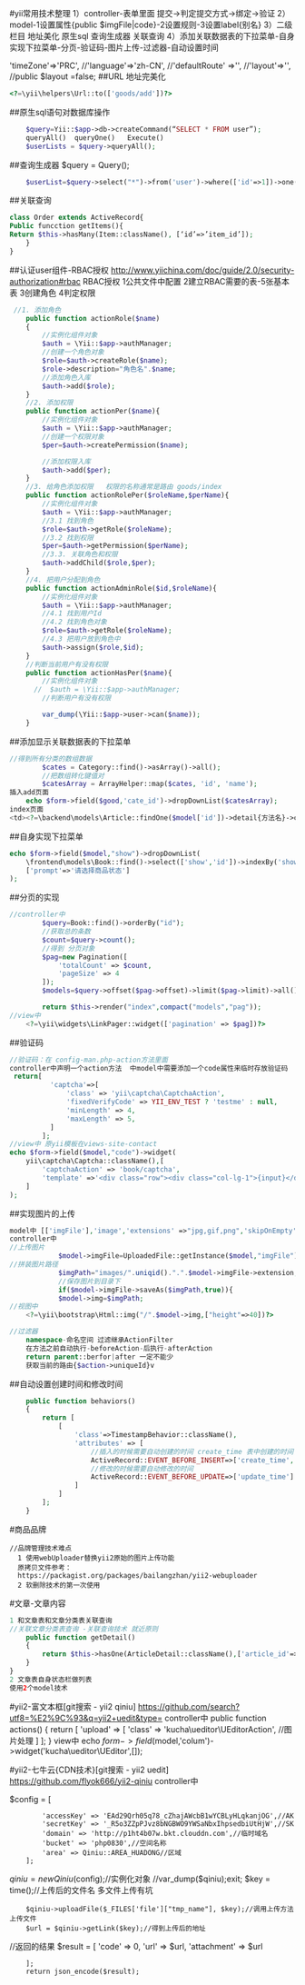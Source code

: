 #yii常用技术整理
1）controller-表单里面 提交->判定提交方式->绑定->验证
2）model-1设置属性{public $imgFile|code}-2设置规则-3设置label{别名} 
3）二级栏目 地址美化 原生sql 查询生成器 关联查询
4）添加关联数据表的下拉菜单-自身实现下拉菜单-分页-验证码-图片上传-过滤器-自动设置时间

  'timeZone'=>'PRC',
//'language'=>'zh-CN',
//'defaultRoute' =>'',
//'layout'=>'',
//public $layout =false;
##URL 地址完美化
```php
<?=\yii\helpers\Url::to(['goods/add'])?>
```
##原生sql语句对数据库操作
```php
    $query=Yii::$app->db->createCommand(“SELECT * FROM user”);
    queryAll()  queryOne()   Execute()	
    $userLists = $query->queryAll();
```
##查询生成器 $query = Query();
```php
    $userList=$query->select("*")->from('user')->where(['id'=>1])->one()|all()|join()|distinct()去重|limit()|max()|min()
```
##关联查询
```php
class Order extends ActiveRecord{
Public funcction getItems(){
Return $this->hasMany(Item::className(), [‘id’=>’item_id’]);
	}
}
```
##认证user组件-RBAC授权
http://www.yiichina.com/doc/guide/2.0/security-authorization#rbac
RBAC授权 1公共文件中配置 2建立RBAC需要的表-5张基本表 3创建角色 4判定权限
```php
 //1. 添加角色
    public function actionRole($name)
    {
        //实例化组件对象
        $auth = \Yii::$app->authManager;
        //创建一个角色对象
        $role=$auth->createRole($name);
        $role->description="角色名".$name;
        //添加角色入库
        $auth->add($role);
    }
    //2. 添加权限
    public function actionPer($name){
        //实例化组件对象
        $auth = \Yii::$app->authManager;
        //创建一个权限对象
        $per=$auth->createPermission($name);

        //添加权限入库
        $auth->add($per);
    }
    //3. 给角色添加权限   权限的名称通常是路由 goods/index
    public function actionRolePer($roleName,$perName){
        //实例化组件对象
        $auth = \Yii::$app->authManager;
        //3.1 找到角色
        $role=$auth->getRole($roleName);
        //3.2 找到权限
        $per=$auth->getPermission($perName);
        //3.3. 关联角色和权限
        $auth->addChild($role,$per);
    }
    //4. 把用户分配到角色
    public function actionAdminRole($id,$roleName){
        //实例化组件对象
        $auth = \Yii::$app->authManager;
        //4.1 找到用户Id
        //4.2 找到角色对象
        $role=$auth->getRole($roleName);
        //4.3 把用户放到角色中
        $auth->assign($role,$id);
    }
    //判断当前用户有没有权限
    public function actionHasPer($name){
        //实例化组件对象
      //  $auth = \Yii::$app->authManager;
        //判断用户有没有权限

        var_dump(\Yii::$app->user->can($name));
    }
```

##添加显示关联数据表的下拉菜单
```php
//得到所有分类的数组数据
        $cates = Category::find()->asArray()->all();
        //把数组转化键值对
        $catesArray = ArrayHelper::map($cates, 'id', 'name');
插入add页面
	echo $form->field($good,'cate_id')->dropDownList($catesArray);
index页面
<td><?=\backend\models\Article::findOne($model['id'])->detail{方法名}->content?></td>
```
##自身实现下拉菜单
```php
echo $form->field($model,"show")->dropDownList(
    \frontend\models\Book::find()->select(['show','id'])->indexBy('show')->column(),
    ['prompt'=>'请选择商品状态']
);
```
##分页的实现
```php
//controller中
        $query=Book::find()->orderBy("id");
        //获取总的条数
        $count=$query->count();
        //得到 分页对象
        $pag=new Pagination([
            'totalCount' => $count,
            'pageSize' => 4
        ]);
        $models=$query->offset($pag->offset)->limit($pag->limit)->all();

        return $this->render("index",compact("models","pag"));
//view中
	<?=\yii\widgets\LinkPager::widget(['pagination' => $pag])?>
```
##验证码
```php
//验证码：在 config-man.php-action方法里面
controller中声明一个action方法  中model中需要添加一个code属性来临时存放验证码
 return[
          'captcha'=>[
              'class' => 'yii\captcha\CaptchaAction',
              'fixedVerifyCode' => YII_ENV_TEST ? 'testme' : null,
              'minLength' => 4,
              'maxLength' => 5,
          ]
        ];
//view中 原yii模板在views-site-contact
echo $form->field($model,"code")->widget(
    yii\captcha\Captcha::className(),[
        'captchaAction' => 'book/captcha',
        'template' =>'<div class="row"><div class="col-lg-1">{input}</div><div class="col-lg-1">{image}</div></div>',
    ]
);
```
##实现图片的上传
```php
model中 [['imgFile'],'image','extensions' =>"jpg,gif,png",'skipOnEmpty' => false],];
controller中 
//上传图片
            $model->imgFile=UploadedFile::getInstance($model,"imgFile");
//拼装图片路径
            $imgPath="images/".uniqid().".".$model->imgFile->extension;
            //保存图片到目录下
            if($model->imgFile->saveAs($imgPath,true)){
            $model->img=$imgPath;
//视图中
	<?=\yii\bootstrap\Html::img("/".$model->img,["height"=>40])?>

//过滤器
	namespace-命名空间 过滤继承ActionFilter
	在方法之前自动执行-beforeAction-后执行-afterAction
	return parent::berfor|after 一定不能少
	获取当前的路由{$action->uniqueId}v  
```
##自动设置创建时间和修改时间
```php
    public function behaviors()
    {
        return [
            [
                'class'=>TimestampBehavior::className(),
                'attributes' => [
                    //插入的时候需要自动创建的时间 create_time 表中创建的时间  update_time 更新时间
                    ActiveRecord::EVENT_BEFORE_INSERT=>['create_time','update_time'],
                    //修改的时候需要自动修改的时间
                    ActiveRecord::EVENT_BEFORE_UPDATE=>['update_time']
                ]
            ]
        ];
    }
```

#商品品牌
```
//品牌管理技术难点
  1 使用webUploader替换yii2原始的图片上传功能
  原拷贝文件参考：
  https://packagist.org/packages/bailangzhan/yii2-webuploader
  2 软删除技术的第一次使用
```

#文章-文章内容
```php
1 和文章表和文章分类表关联查询
//关联文章分类表查询 -关联查询技术 就近原则
    public function getDetail()
    {
        return $this->hasOne(ArticleDetail::className(),['article_id'=>'id']);
    }
}
2 文章表自身状态栏做列表 
使用2个model技术
```
#yii2-富文本框[git搜索 - yii2 qiniu]
https://github.com/search?utf8=%E2%9C%93&q=yii2+uedit&type=
controller中
public function actions()
{
    return [
        'upload' => [
            'class' => 'kucha\ueditor\UEditorAction', //图片处理
        ]
    ];
}
view中
echo $form->field($model,'colum')->widget('kucha\ueditor\UEditor',[]);
	
#yii2-七牛云{CDN技术}[git搜索 - yii2 uedit]
https://github.com/flyok666/yii2-qiniu
controller中

$config = [

            'accessKey' => 'EAd29Qrh05q78_cZhajAWcbB1wYCBLyHLqkanjOG',//AK
            'secretKey' => '_R5o3ZZpPJvz8bNGBWO9YWSaNbxIhpsedbiUtHjW',//SK
            'domain' => 'http://p1ht4b07w.bkt.clouddn.com',//临时域名
            'bucket' => 'php0830',//空间名称
            'area' => Qiniu::AREA_HUADONG//区域
        ];
$qiniu = new Qiniu($config);//实例化对象
//var_dump($qiniu);exit;
        $key = time();//上传后的文件名  多文件上传有坑
        
        $qiniu->uploadFile($_FILES['file']["tmp_name"], $key);//调用上传方法上传文件
        $url = $qiniu->getLink($key);//得到上传后的地址
        
//返回的结果
        $result = [
            'code' => 0,
            'url' => $url,
            'attachment' => $url

        ];
        return json_encode($result);
        


